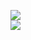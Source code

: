 [![](https://img.shields.io/badge/Made%20With-Github%20Spray-lightgrey.svg?style=for-the-badge&logo=github)](https://github.com/Annihil/github-spray#29252)  
[![](https://i.imgur.com/2DrTn0Z.gif)](https://github.com/Annihil/github-spray)